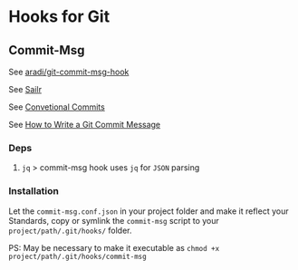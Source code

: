 # Hooks for Git

## Commit-Msg
See [aradi/git-commit-msg-hook](https://gist.github.com/aradi/a651ee97cc6bd09acb237794a05eaa7f)

See [Sailr](https://github.com/craicoverflow/sailr)

See [Convetional Commits](https://www.conventionalcommits.org/en/v1.0.0/)

See [How to Write a Git Commit Message](https://chris.beams.io/posts/git-commit/)

### Deps
1. `jq` > commit-msg hook uses `jq` for `JSON` parsing

### Installation
Let the `commit-msg.conf.json` in your project folder and make it reflect your Standards, copy or symlink the `commit-msg` script to your `project/path/.git/hooks/` folder. 

PS: May be necessary to make it executable as `chmod +x project/path/.git/hooks/commit-msg`
